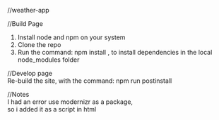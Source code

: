 //weather-app

//Build Page<br>
1. Install node and npm on your system
2. Clone the repo
3. Run the command: npm install , to install dependencies in the local node_modules folder

//Develop page<br>
Re-build the site, with the command: npm run postinstall

//Notes<br>
I had an error use modernizr as a package,<br>
so i added it as a script in html
